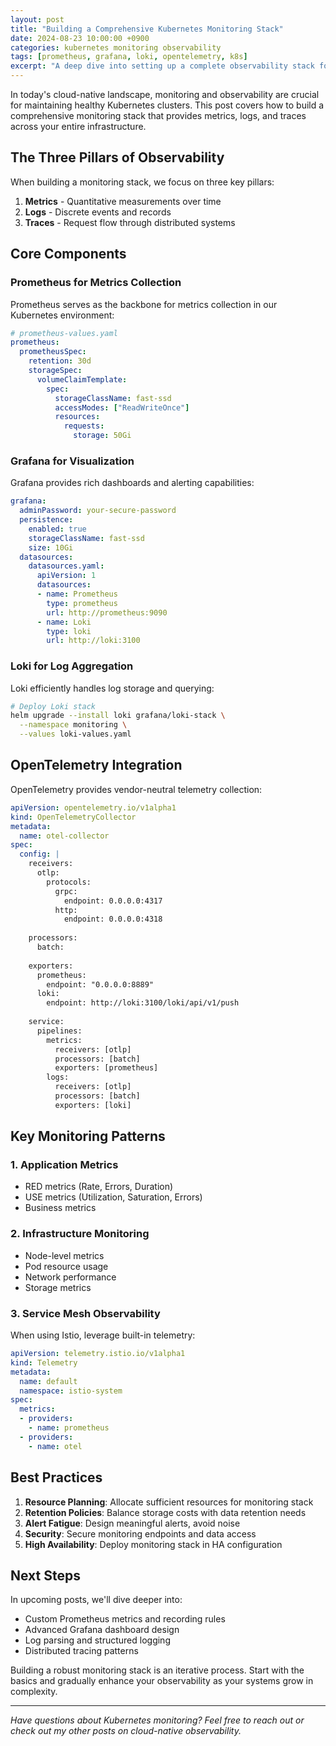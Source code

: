 ```yaml
---
layout: post
title: "Building a Comprehensive Kubernetes Monitoring Stack"
date: 2024-08-23 10:00:00 +0900
categories: kubernetes monitoring observability
tags: [prometheus, grafana, loki, opentelemetry, k8s]
excerpt: "A deep dive into setting up a complete observability stack for Kubernetes with Prometheus, Grafana, Loki, and OpenTelemetry."
---
```


In today's cloud-native landscape, monitoring and observability are crucial for maintaining healthy Kubernetes clusters. This post covers how to build a comprehensive monitoring stack that provides metrics, logs, and traces across your entire infrastructure.

<!--more-->

## The Three Pillars of Observability

When building a monitoring stack, we focus on three key pillars:

1. **Metrics** - Quantitative measurements over time
2. **Logs** - Discrete events and records
3. **Traces** - Request flow through distributed systems

## Core Components

### Prometheus for Metrics Collection

Prometheus serves as the backbone for metrics collection in our Kubernetes environment:

```yaml
# prometheus-values.yaml
prometheus:
  prometheusSpec:
    retention: 30d
    storageSpec:
      volumeClaimTemplate:
        spec:
          storageClassName: fast-ssd
          accessModes: ["ReadWriteOnce"]
          resources:
            requests:
              storage: 50Gi
```

### Grafana for Visualization

Grafana provides rich dashboards and alerting capabilities:

```yaml
grafana:
  adminPassword: your-secure-password
  persistence:
    enabled: true
    storageClassName: fast-ssd
    size: 10Gi
  datasources:
    datasources.yaml:
      apiVersion: 1
      datasources:
      - name: Prometheus
        type: prometheus
        url: http://prometheus:9090
      - name: Loki
        type: loki
        url: http://loki:3100
```

### Loki for Log Aggregation

Loki efficiently handles log storage and querying:

```bash
# Deploy Loki stack
helm upgrade --install loki grafana/loki-stack \
  --namespace monitoring \
  --values loki-values.yaml
```

## OpenTelemetry Integration

OpenTelemetry provides vendor-neutral telemetry collection:

```yaml
apiVersion: opentelemetry.io/v1alpha1
kind: OpenTelemetryCollector
metadata:
  name: otel-collector
spec:
  config: |
    receivers:
      otlp:
        protocols:
          grpc:
            endpoint: 0.0.0.0:4317
          http:
            endpoint: 0.0.0.0:4318
    
    processors:
      batch:
    
    exporters:
      prometheus:
        endpoint: "0.0.0.0:8889"
      loki:
        endpoint: http://loki:3100/loki/api/v1/push
    
    service:
      pipelines:
        metrics:
          receivers: [otlp]
          processors: [batch]
          exporters: [prometheus]
        logs:
          receivers: [otlp]
          processors: [batch]
          exporters: [loki]
```

## Key Monitoring Patterns

### 1. Application Metrics
- RED metrics (Rate, Errors, Duration)
- USE metrics (Utilization, Saturation, Errors)
- Business metrics

### 2. Infrastructure Monitoring
- Node-level metrics
- Pod resource usage
- Network performance
- Storage metrics

### 3. Service Mesh Observability
When using Istio, leverage built-in telemetry:

```yaml
apiVersion: telemetry.istio.io/v1alpha1
kind: Telemetry
metadata:
  name: default
  namespace: istio-system
spec:
  metrics:
  - providers:
    - name: prometheus
  - providers:
    - name: otel
```

## Best Practices

1. **Resource Planning**: Allocate sufficient resources for monitoring stack
2. **Retention Policies**: Balance storage costs with data retention needs
3. **Alert Fatigue**: Design meaningful alerts, avoid noise
4. **Security**: Secure monitoring endpoints and data access
5. **High Availability**: Deploy monitoring stack in HA configuration

## Next Steps

In upcoming posts, we'll dive deeper into:
- Custom Prometheus metrics and recording rules
- Advanced Grafana dashboard design
- Log parsing and structured logging
- Distributed tracing patterns

Building a robust monitoring stack is an iterative process. Start with the basics and gradually enhance your observability as your systems grow in complexity.

---

*Have questions about Kubernetes monitoring? Feel free to reach out or check out my other posts on cloud-native observability.*